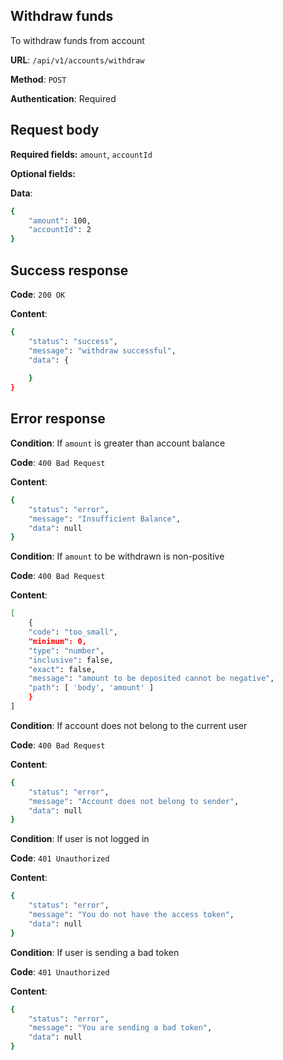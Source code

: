 ## Withdraw funds
To withdraw funds from account

**URL**: `/api/v1/accounts/withdraw`

**Method**: `POST`

**Authentication**: Required

## Request body

**Required fields:** `amount`, `accountId`

**Optional fields:** 

**Data**:
```bash
{ 
    "amount": 100, 
    "accountId": 2
}
```

## Success response
**Code**: `200 OK`

**Content**:
```bash
{
    "status": "success",
    "message": "withdraw successful",
    "data": {
        
    }
}
```

## Error response
**Condition**: If `amount` is greater than account balance

**Code**: `400 Bad Request`

**Content**:
```bash
{ 
    "status": "error", 
    "message": "Insufficient Balance", 
    "data": null
}
```

**Condition**: If `amount` to be withdrawn is non-positive

**Code**: `400 Bad Request`

**Content**:
```bash
[
    {
    "code": "too_small",
    "minimum": 0,
    "type": "number",
    "inclusive": false,
    "exact": false,
    "message": "amount to be deposited cannot be negative",
    "path": [ 'body', 'amount' ]
    }
]
```

**Condition**: If account does not belong to the current user

**Code**: `400 Bad Request`

**Content**:
```bash
{
    "status": "error",
    "message": "Account does not belong to sender",
    "data": null
}
```

**Condition**: If user is not logged in

**Code**: `401 Unauthorized`

**Content**:
```bash
{
    "status": "error",
    "message": "You do not have the access token",
    "data": null
}
```

**Condition**: If user is sending a bad token

**Code**: `401 Unauthorized`

**Content**:
```bash
{
    "status": "error",
    "message": "You are sending a bad token",
    "data": null
}
```